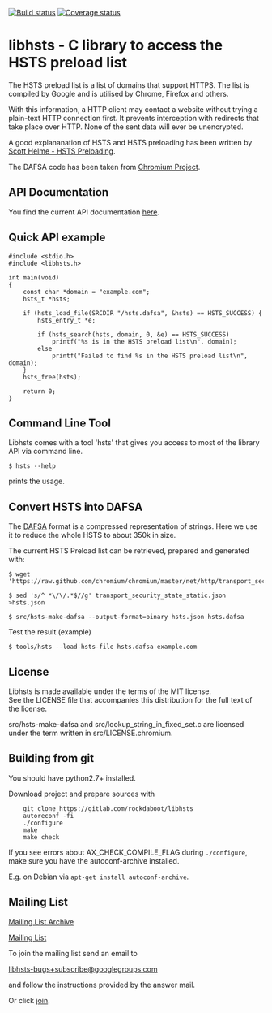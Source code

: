 [![Build status](https://gitlab.com/rockdaboot/libhsts/badges/master/build.svg)](https://gitlab.com/rockdaboot/libhsts/pipelines)
[![Coverage status](https://gitlab.com/rockdaboot/libhsts/badges/master/coverage.svg)](https://rockdaboot.gitlab.io/libhsts/coverage)

libhsts - C library to access the HSTS preload list
===================================================

The HSTS preload list is a list of domains that support HTTPS.
The list is compiled by Google and is utilised by Chrome, Firefox and others.

With this information, a HTTP client may contact a website without trying
a plain-text HTTP connection first. It prevents interception with redirects
that take place over HTTP. None of the sent data will ever be unencrypted.

A good explananation of HSTS and HSTS preloading has been written by
[Scott Helme - HSTS Preloading](https://scotthelme.co.uk/hsts-preloading/).

The DAFSA code has been taken from [Chromium Project](https://code.google.com/p/chromium/).


API Documentation
-----------------

You find the current API documentation [here](https://rockdaboot.gitlab.io/libhsts/reference/).


Quick API example
-----------------

	#include <stdio.h>
	#include <libhsts.h>

	int main(void)
	{
		const char *domain = "example.com";
		hsts_t *hsts;

		if (hsts_load_file(SRCDIR "/hsts.dafsa", &hsts) == HSTS_SUCCESS) {
			hsts_entry_t *e;

			if (hsts_search(hsts, domain, 0, &e) == HSTS_SUCCESS)
				printf("%s is in the HSTS preload list\n", domain);
			else
				printf("Failed to find %s in the HSTS preload list\n", domain);
		}
		hsts_free(hsts);

		return 0;
	}

Command Line Tool
-----------------

Libhsts comes with a tool 'hsts' that gives you access to most of the
library API via command line.

	$ hsts --help

prints the usage.

Convert HSTS into DAFSA
-----------------------

The [DAFSA](https://en.wikipedia.org/wiki/Deterministic_acyclic_finite_state_automaton) format is a compressed
representation of strings. Here we use it to reduce the whole HSTS to about 350k in size.

The current HSTS Preload list can be retrieved, prepared and generated with:

	$ wget 'https://raw.github.com/chromium/chromium/master/net/http/transport_security_state_static.json'

	$ sed 's/^ *\/\/.*$//g' transport_security_state_static.json >hsts.json

	$ src/hsts-make-dafsa --output-format=binary hsts.json hsts.dafsa

Test the result (example)

	$ tools/hsts --load-hsts-file hsts.dafsa example.com

License
-------

Libhsts is made available under the terms of the MIT license.<br>
See the LICENSE file that accompanies this distribution for the full text of the license.

src/hsts-make-dafsa and src/lookup_string_in_fixed_set.c are licensed under the term written in
src/LICENSE.chromium.

Building from git
-----------------

You should have python2.7+ installed.

Download project and prepare sources with

		git clone https://gitlab.com/rockdaboot/libhsts
		autoreconf -fi
		./configure
		make
		make check

If you see errors about AX_CHECK_COMPILE_FLAG during `./configure`,
make sure you have the autoconf-archive installed.

E.g. on Debian via `apt-get install autoconf-archive`.

Mailing List
------------

[Mailing List Archive](http://news.gmane.org/gmane.network.dns.libhsts.bugs)

[Mailing List](https://groups.google.com/forum/#!forum/libhsts-bugs)

To join the mailing list send an email to

libhsts-bugs+subscribe@googlegroups.com

and follow the instructions provided by the answer mail.

Or click [join](https://groups.google.com/forum/#!forum/libhsts-bugs/join).
